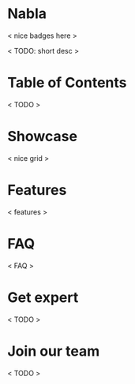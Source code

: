 # Nabla

< nice badges here >

< TODO: short desc >

# Table of Contents

< TODO >

# Showcase

< nice grid >

# Features

< features > 

# FAQ

< FAQ >

# Get expert

< TODO >

# Join our team

< TODO >
